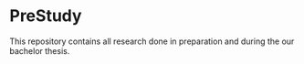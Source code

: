 # PreStudy
This repository  contains all research done in preparation and during the our bachelor thesis.
